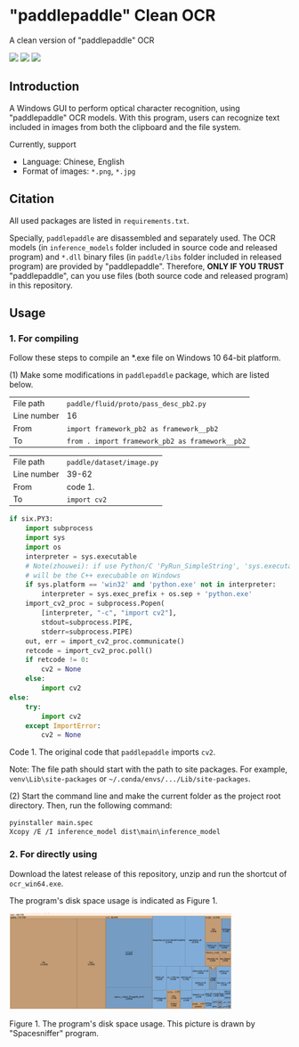 # "paddlepaddle" Clean OCR

 A clean version of "paddlepaddle" OCR

![](https://shields.io/badge/OS-Windows%2010%2064--bit-lightgray)
![](https://shields.io/badge/dependencies-Python%203.9-blue)
![](https://shields.io/badge/language-Chinese,%20English-pink)

## Introduction

A Windows GUI to perform optical character recognition, using "paddlepaddle" 
OCR models. With this program, users can recognize text included in images 
from both the clipboard and the file system.

Currently, support
- Language: Chinese, English
- Format of images: `*.png`, `*.jpg`

## Citation

All used packages are listed in `requirements.txt`. 

Specially, `paddlepaddle` are disassembled and separately used. The OCR models
(in `inference_models` folder included in source code and released program)
and `*.dll` binary files (in `paddle/libs` folder included in released program)
are provided by "paddlepaddle". Therefore, **ONLY IF YOU TRUST** 
"paddlepaddle", can you use files (both source code and released program)
in this repository.

## Usage

### 1. For compiling

Follow these steps to compile an *.exe file on Windows 10 64-bit platform.

(1) Make some modifications in `paddlepaddle` package, which are listed below.

|             |                                                     |
|-------------|-----------------------------------------------------|
| File path   | `paddle/fluid/proto/pass_desc_pb2.py`               |
| Line number | 16                                                  |
| From        | ```import framework_pb2 as framework__pb2```        |
| To          | ```from . import framework_pb2 as framework__pb2``` |

|             |                           |
|-------------|---------------------------|
| File path   | `paddle/dataset/image.py` |
| Line number | 39-62                     |
| From        | code 1.                   |
| To          | `import cv2`              |

```python
if six.PY3:
    import subprocess
    import sys
    import os
    interpreter = sys.executable
    # Note(zhouwei): if use Python/C 'PyRun_SimpleString', 'sys.executable'
    # will be the C++ execubable on Windows
    if sys.platform == 'win32' and 'python.exe' not in interpreter:
        interpreter = sys.exec_prefix + os.sep + 'python.exe'
    import_cv2_proc = subprocess.Popen(
        [interpreter, "-c", "import cv2"],
        stdout=subprocess.PIPE,
        stderr=subprocess.PIPE)
    out, err = import_cv2_proc.communicate()
    retcode = import_cv2_proc.poll()
    if retcode != 0:
        cv2 = None
    else:
        import cv2
else:
    try:
        import cv2
    except ImportError:
        cv2 = None
```
Code 1. The original code that `paddlepaddle` imports `cv2`.

Note: The file path should start with the path to site packages. For example, 
`venv\Lib\site-packages` or `~/.conda/envs/.../Lib/site-packages`.

(2) Start the command line and make the current folder as the project root 
directory. Then, run the following command:

```
pyinstaller main.spec 
Xcopy /E /I inference_model dist\main\inference_model
```

### 2. For directly using

Download the latest release of this repository, unzip and run the shortcut of
`ocr_win64.exe`.

The program's disk space usage is indicated as Figure 1.

<img src="doc/space_usage.png" width="400px" alt="disk space usage">

Figure 1. The program's disk space usage. This picture is drawn by 
"Spacesniffer" program.
